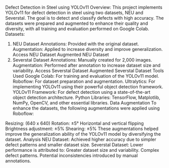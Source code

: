 Defect Detection in Steel using YOLOv11
Overview:
This project implements YOLOv11 for defect detection in steel using two datasets, NEU and Severstal. The goal is to detect and classify defects with high accuracy. The datasets were prepared and augmented to enhance their quality and diversity, with all training and evaluation performed on Google Colab.
Datasets:
1. NEU Dataset
Annotations: Provided with the original dataset.
Augmentation: Applied to increase diversity and improve generalization.
Access NEU Dataset
Augmented NEU Dataset
2. Severstal Dataset
Annotations: Manually created for 2,000 images.
Augmentation: Performed after annotation to increase dataset size and variability.
Access Severstal Dataset
Augmented Severstal Dataset
Tools Used
Google Colab: For training and evaluation of the YOLOv11 model.
Roboflow: For dataset preparation and augmentation.
Ultralytics: For implementing YOLOv11 using their powerful object detection framework.
YOLOv11 Framework: For defect detection using a state-of-the-art object detection architecture.
Python Libraries: TensorFlow, Matplotlib, NumPy, OpenCV, and other essential libraries.
Data Augmentation
To enhance the datasets, the following augmentations were applied using Roboflow:

Resizing: (640 x 640)
Rotation: ±5°
Horizontal and vertical flipping
Brightness adjustment: ±5%
Shearing: ±5%
These augmentations helped improve the generalization ability of the YOLOv11 model by diversifying the dataset.
Analysis
NEU Dataset: Achieved higher accuracy due to simpler defect patterns and smaller dataset size.
Severstal Dataset: Lower performance is attributed to:
Greater dataset size and variability.
Complex defect patterns.
Potential inconsistencies introduced by manual annotations.
